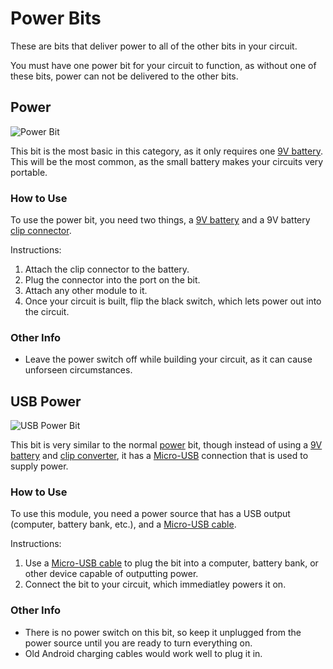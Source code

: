 # Power Bits

These are bits that deliver power to all of the other bits in your circuit.

You must have one power bit for your circuit to function, as without one of these bits, power can not be delivered to the other bits.

## Power

![Power Bit](https://i.shgcdn.com/c023f827-c3fd-401e-b7f7-8c7522c5382f/-/format/auto/-/preview/3000x3000/-/quality/lighter/)

This bit is the most basic in this category, as it only requires one [9V battery](/placeholder). This will be the most common, as the small battery makes your circuits very portable.

### How to Use

To use the power bit, you need two things, a [9V battery](/placeholder) and a 9V battery [clip connector](/placeholder).

Instructions:

1. Attach the clip connector to the battery.
2. Plug the connector into the port on the bit.
3. Attach any other module to it.
4. Once your circuit is built, flip the black switch, which lets power out into the circuit.

### Other Info

* Leave the power switch off while building your circuit, as it can cause unforseen circumstances.

## USB Power

![USB Power Bit](https://i.shgcdn.com/b263983b-0279-4d40-b0a2-0e4d601d8ec7/-/format/auto/-/preview/3000x3000/-/quality/lighter/)

This bit is very similar to the normal [power](#power) bit, though instead of using a [9V battery](/placeholder) and [clip converter](/placeholder), it has a [Micro-USB](/placeholder) connection that is used to supply power.

### How to Use

To use this module, you need a power source that has a USB output (computer, battery bank, etc.), and a [Micro-USB cable](/placeholder).

Instructions:

1. Use a [Micro-USB cable](/placeholder) to plug the bit into a computer, battery bank, or other device capable of outputting power.
2. Connect the bit to your circuit, which immediatley powers it on.

### Other Info

* There is no power switch on this bit, so keep it unplugged from the power source until you are ready to turn everything on.
* Old Android charging cables would work well to plug it in.
